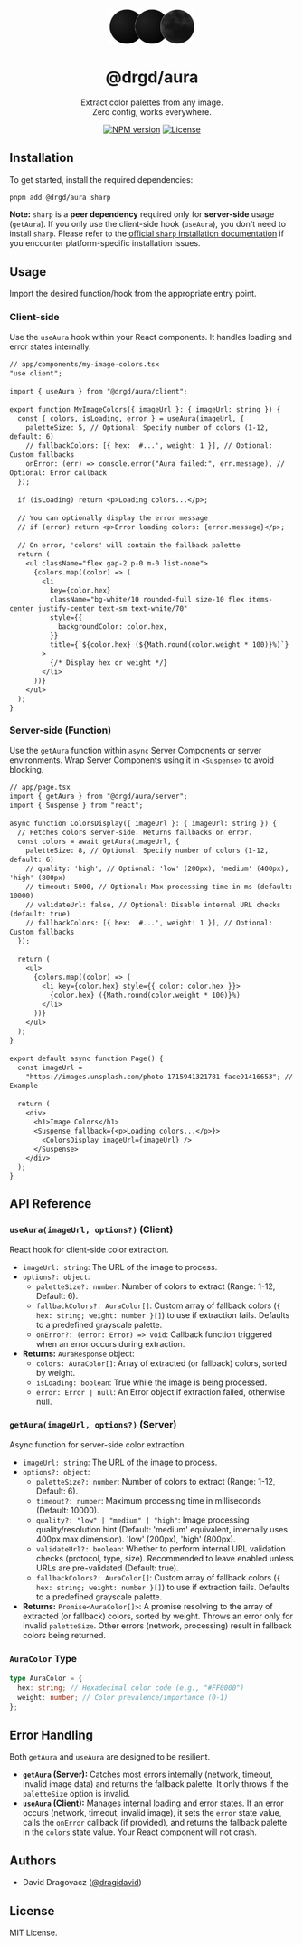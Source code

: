 <div align="center">
  <picture>
    <img alt="logo" src="https://raw.githubusercontent.com/dragidavid/aura/main/apps/web/public/aura_logo_large.png" width="150">
  </picture>
  
  <h1><b>@drgd/aura</b></h1>
  <p>Extract color palettes from any image.<br> Zero config, works everywhere.</p>
</div>

<div align="center">

[![NPM version](https://img.shields.io/npm/v/%40drgd%2Faura?style=flat-square)](https://npmjs.org/package/@drgd/aura)
[![License](https://img.shields.io/npm/l/@drgd/aura.svg?style=flat-square)](https://github.com/dragidavid/aura/blob/main/LICENSE)

</div>

## Installation

To get started, install the required dependencies:

```bash
pnpm add @drgd/aura sharp
```

**Note:** `sharp` is a **peer dependency** required only for **server-side** usage (`getAura`). If you only use the client-side hook (`useAura`), you don't need to install `sharp`. Please refer to the [official `sharp` installation documentation](https://sharp.pixelplumbing.com/install) if you encounter platform-specific installation issues.

## Usage

Import the desired function/hook from the appropriate entry point.

### Client-side

Use the `useAura` hook within your React components. It handles loading and error states internally.

```tsx
// app/components/my-image-colors.tsx
"use client";

import { useAura } from "@drgd/aura/client";

export function MyImageColors({ imageUrl }: { imageUrl: string }) {
  const { colors, isLoading, error } = useAura(imageUrl, {
    paletteSize: 5, // Optional: Specify number of colors (1-12, default: 6)
    // fallbackColors: [{ hex: '#...', weight: 1 }], // Optional: Custom fallbacks
    onError: (err) => console.error("Aura failed:", err.message), // Optional: Error callback
  });

  if (isLoading) return <p>Loading colors...</p>;

  // You can optionally display the error message
  // if (error) return <p>Error loading colors: {error.message}</p>;

  // On error, 'colors' will contain the fallback palette
  return (
    <ul className="flex gap-2 p-0 m-0 list-none">
      {colors.map((color) => (
        <li
          key={color.hex}
          className="bg-white/10 rounded-full size-10 flex items-center justify-center text-sm text-white/70"
          style={{
            backgroundColor: color.hex,
          }}
          title={`${color.hex} (${Math.round(color.weight * 100)}%)`}
        >
          {/* Display hex or weight */}
        </li>
      ))}
    </ul>
  );
}
```

### Server-side (Function)

Use the `getAura` function within `async` Server Components or server environments. Wrap Server Components using it in `<Suspense>` to avoid blocking.

```tsx
// app/page.tsx
import { getAura } from "@drgd/aura/server";
import { Suspense } from "react";

async function ColorsDisplay({ imageUrl }: { imageUrl: string }) {
  // Fetches colors server-side. Returns fallbacks on error.
  const colors = await getAura(imageUrl, {
    paletteSize: 8, // Optional: Specify number of colors (1-12, default: 6)
    // quality: 'high', // Optional: 'low' (200px), 'medium' (400px), 'high' (800px)
    // timeout: 5000, // Optional: Max processing time in ms (default: 10000)
    // validateUrl: false, // Optional: Disable internal URL checks (default: true)
    // fallbackColors: [{ hex: '#...', weight: 1 }], // Optional: Custom fallbacks
  });

  return (
    <ul>
      {colors.map((color) => (
        <li key={color.hex} style={{ color: color.hex }}>
          {color.hex} ({Math.round(color.weight * 100)}%)
        </li>
      ))}
    </ul>
  );
}

export default async function Page() {
  const imageUrl =
    "https://images.unsplash.com/photo-1715941321781-face91416653"; // Example

  return (
    <div>
      <h1>Image Colors</h1>
      <Suspense fallback={<p>Loading colors...</p>}>
        <ColorsDisplay imageUrl={imageUrl} />
      </Suspense>
    </div>
  );
}
```

## API Reference

### `useAura(imageUrl, options?)` (Client)

React hook for client-side color extraction.

- `imageUrl: string`: The URL of the image to process.
- `options?: object`:
  - `paletteSize?: number`: Number of colors to extract (Range: 1-12, Default: 6).
  - `fallbackColors?: AuraColor[]`: Custom array of fallback colors (`{ hex: string; weight: number }[]`) to use if extraction fails. Defaults to a predefined grayscale palette.
  - `onError?: (error: Error) => void`: Callback function triggered when an error occurs during extraction.
- **Returns:** `AuraResponse` object:
  - `colors: AuraColor[]`: Array of extracted (or fallback) colors, sorted by weight.
  - `isLoading: boolean`: True while the image is being processed.
  - `error: Error | null`: An Error object if extraction failed, otherwise null.

### `getAura(imageUrl, options?)` (Server)

Async function for server-side color extraction.

- `imageUrl: string`: The URL of the image to process.
- `options?: object`:
  - `paletteSize?: number`: Number of colors to extract (Range: 1-12, Default: 6).
  - `timeout?: number`: Maximum processing time in milliseconds (Default: 10000).
  - `quality?: "low" | "medium" | "high"`: Image processing quality/resolution hint (Default: 'medium' equivalent, internally uses 400px max dimension). 'low' (200px), 'high' (800px).
  - `validateUrl?: boolean`: Whether to perform internal URL validation checks (protocol, type, size). Recommended to leave enabled unless URLs are pre-validated (Default: true).
  - `fallbackColors?: AuraColor[]`: Custom array of fallback colors (`{ hex: string; weight: number }[]`) to use if extraction fails. Defaults to a predefined grayscale palette.
- **Returns:** `Promise<AuraColor[]>`: A promise resolving to the array of extracted (or fallback) colors, sorted by weight. Throws an error only for invalid `paletteSize`. Other errors (network, processing) result in fallback colors being returned.

### `AuraColor` Type

```typescript
type AuraColor = {
  hex: string; // Hexadecimal color code (e.g., "#FF0000")
  weight: number; // Color prevalence/importance (0-1)
};
```

## Error Handling

Both `getAura` and `useAura` are designed to be resilient.

- **`getAura` (Server):** Catches most errors internally (network, timeout, invalid image data) and returns the fallback palette. It only throws if the `paletteSize` option is invalid.
- **`useAura` (Client):** Manages internal loading and error states. If an error occurs (network, timeout, invalid image), it sets the `error` state value, calls the `onError` callback (if provided), and returns the fallback palette in the `colors` state value. Your React component will not crash.

## Authors

- David Dragovacz ([@dragidavid](https://x.com/dragidavid))

## License

MIT License.
